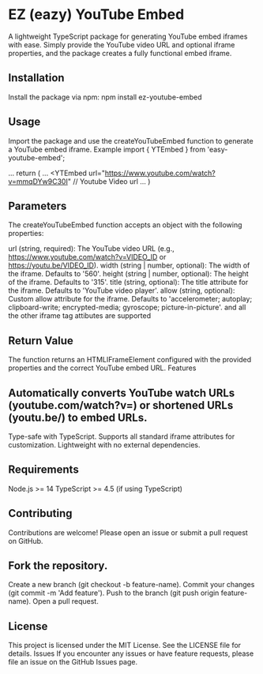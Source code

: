 # EZ (eazy) YouTube Embed
A lightweight TypeScript package for generating YouTube embed iframes with ease. Simply provide the YouTube video URL and optional iframe properties, and the package creates a fully functional embed iframe.
## Installation
Install the package via npm:
npm install ez-youtube-embed

## Usage
Import the package and use the createYouTubeEmbed function to generate a YouTube embed iframe.
Example
import { YTEmbed } from 'easy-youtube-embed';

...
return (
...
    <YTEmbed 
    url="https://www.youtube.com/watch?v=mmqDYw9C30I" // Youtube Video url
...
)


## Parameters
The createYouTubeEmbed function accepts an object with the following properties:

url (string, required): The YouTube video URL (e.g., https://www.youtube.com/watch?v=VIDEO_ID or https://youtu.be/VIDEO_ID).
width (string | number, optional): The width of the iframe. Defaults to '560'.
height (string | number, optional): The height of the iframe. Defaults to '315'.
title (string, optional): The title attribute for the iframe. Defaults to 'YouTube video player'.
allow (string, optional): Custom allow attribute for the iframe. Defaults to 'accelerometer; autoplay; clipboard-write; encrypted-media; gyroscope; picture-in-picture'.
and all the other iframe tag attibutes are supported

## Return Value
The function returns an HTMLIFrameElement configured with the provided properties and the correct YouTube embed URL.
Features

## Automatically converts YouTube watch URLs (youtube.com/watch?v=) or shortened URLs (youtu.be/) to embed URLs.
Type-safe with TypeScript.
Supports all standard iframe attributes for customization.
Lightweight with no external dependencies.

## Requirements

Node.js >= 14
TypeScript >= 4.5 (if using TypeScript)

## Contributing
Contributions are welcome! Please open an issue or submit a pull request on GitHub.

## Fork the repository.
Create a new branch (git checkout -b feature-name).
Commit your changes (git commit -m 'Add feature').
Push to the branch (git push origin feature-name).
Open a pull request.

## License
This project is licensed under the MIT License. See the LICENSE file for details.
Issues
If you encounter any issues or have feature requests, please file an issue on the GitHub Issues page.
